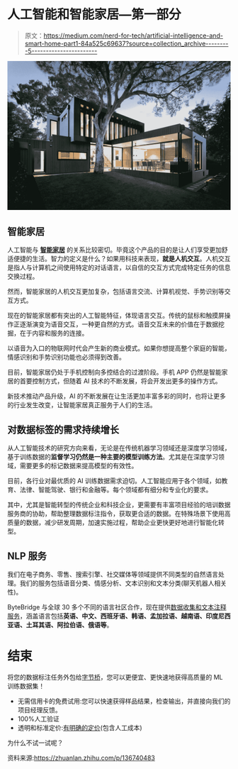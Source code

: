 # 人工智能和智能家居—第一部分

> 原文：<https://medium.com/nerd-for-tech/artificial-intelligence-and-smart-home-part1-84a525c69637?source=collection_archive---------5----------------------->

![](img/4616a06adef9a9515d8e9dec47c9d986.png)

## 智能家居

人工智能与 [**智能家居**](https://tinyurl.com/a9nvh4eb) 的关系比较密切。毕竟这个产品的目的是让人们享受更加舒适便捷的生活。智力的定义是什么？如果用科技来表现，**就是人机交互**。人机交互是指人与计算机之间使用特定的对话语言，以自信的交互方式完成特定任务的信息交换过程。

然而，智能家居的人机交互更加复杂，包括语言交流、计算机视觉、手势识别等交互方式。

现在的智能家居都有突出的人工智能特征，体现语言交互。传统的鼠标和触摸屏操作正逐渐演变为语音交互，一种更自然的方式。语音交互未来的价值在于数据挖掘，在于内容和服务的连接。

以语音为入口的物联网时代会产生新的商业模式。如果你想提高整个家庭的智能，情感识别和手势识别功能也必须得到改善。

目前，智能家居仍处于手机控制向多控结合的过渡阶段。手机 APP 仍然是智能家居的首要控制方式，但随着 AI 技术的不断发展，将会开发出更多的操作方式。

新技术推动产品升级，AI 的不断发展在让生活更加丰富多彩的同时，也将让更多的行业发生改变，让智能家居真正服务于人们的生活。

## 对数据标签的需求持续增长

从人工智能技术的研究方向来看，无论是在传统机器学习领域还是深度学习领域，基于训练数据的**监督学习仍然是一种主要的模型训练方法**。尤其是在深度学习领域，需要更多的标记数据来提高模型的有效性。

目前，各行业对最优质的 AI 训练数据需求迫切。人工智能应用于各个领域，如教育、法律、智能驾驶、银行和金融等。每个领域都有细分和专业化的要求。

其中，尤其是智能转型的传统企业和科技企业，更需要有丰富项目经验的培训数据服务商的协助，帮助整理数据标注指令，获取更合适的数据。在特殊场景下使用高质量的数据，减少研发周期，加速实施过程，帮助企业更快更好地进行智能化转型。

## NLP 服务

我们在电子商务、零售、搜索引擎、社交媒体等领域提供不同类型的自然语言处理。我们的服务包括语音分类、情感分析、文本识别和文本分类(聊天机器人相关性)。

ByteBridge 与全球 30 多个不同的语言社区合作，现在提供[数据收集和文本注释服务](https://tinyurl.com/3vnf9sx7)，涵盖语言包括**英语、中文、西班牙语、韩语、孟加拉语、越南语、印度尼西亚语、土耳其语、阿拉伯语、俄语等**。

# 结束

将您的数据标注任务外包给[字节桥](https://tinyurl.com/rzyph8p5)，您可以更便宜、更快速地获得高质量的 ML 训练数据集！

*   无需信用卡的免费试用:您可以快速获得样品结果，检查输出，并直接向我们的项目经理反馈。
*   100%人工验证
*   透明和标准定价:[有明确的定价](https://www.bytebridge.io/#/?module=price)(包含人工成本)

为什么不试一试呢？

资料来源:https://zhuanlan.zhihu.com/p/136740483